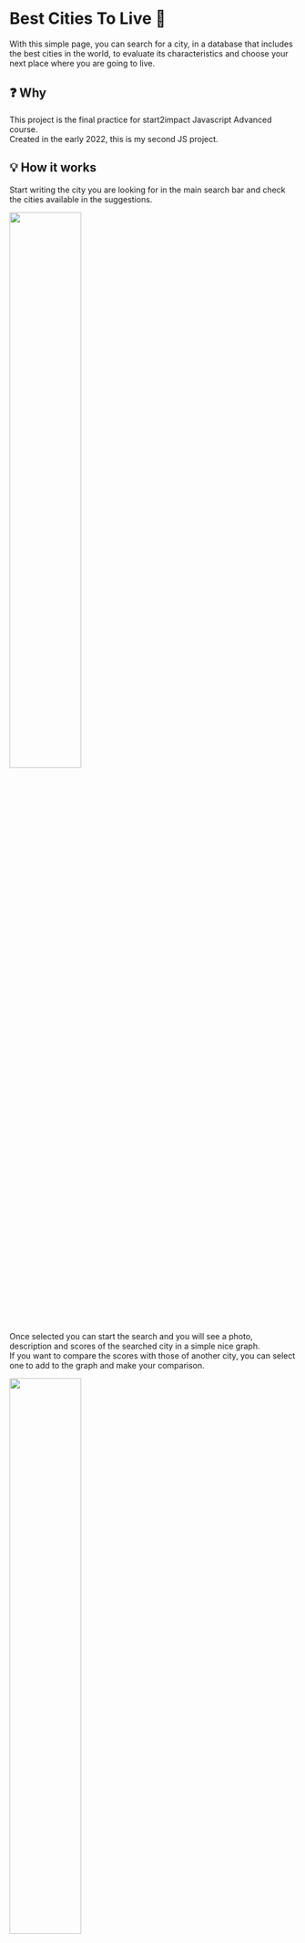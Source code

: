 # Best Cities To Live :house_with_garden:
With this simple page, you can search for a city, in a database that includes the best cities in the world, to evaluate its characteristics and choose your next place where you are going to live.

## :question: Why
This project is the final practice for start2impact Javascript Advanced course.<br>
Created in the early 2022, this is my second JS project.

## :bulb: How it works
Start writing the city you are looking for in the main search bar and check the cities available in the suggestions.

<img src="https://user-images.githubusercontent.com/82518387/165903289-7a45d4e9-f3ed-4e48-8c53-c3b026b91211.png" width="50%" height="50%">

Once selected you can start the search and you will see a photo, description and scores of the searched city in a simple nice graph. <br>
If you want to compare the scores with those of another city, you can select one to add to the graph and make your comparison.

<img src="https://user-images.githubusercontent.com/82518387/165903391-7d7bd50b-1876-420d-92e0-4db8fb48cb91.png" width="50%" height="50%">

## :computer: Languages
* HTML5
* CSS3
* Javascript ES6

## :books: Libraries
* [Get from _Lodash](https://lodash.com/docs/4.17.15#get)
* [Axios](https://axios-http.com/)
* [Chart.js](https://www.chartjs.org/)

## :package: Bundler
* [Webpack 5](https://webpack.js.org/)

## :globe_with_meridians: External Services
* [Teleport Cities API](https://developers.teleport.org/api/)

## :floppy_disk: Installation
First of all, you need Node.js installed.
If you don't have it, you can download it here:
[Node.js](https://nodejs.org/it/download/)<br>
After the installation, you're ready to go.

## :zap:  Try it!
Elsewhere, you can simply try it here:
[Best Cities To Live](https://innovation-tech.netlify.app/)

## :e-mail: Contact Me
Any questions? Send me an e-mail here: mattianoris23@gmail.com

